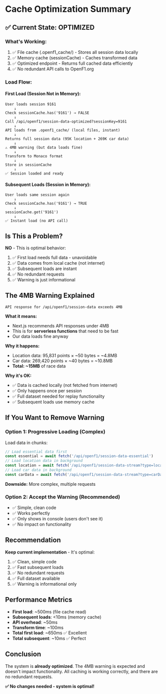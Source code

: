 # Cache Optimization Summary

## ✅ **Current State: OPTIMIZED**

### **What's Working:**
1. ✅ File cache (.openf1_cache/) - Stores all session data locally
2. ✅ Memory cache (sessionCache) - Caches transformed data
3. ✅ Optimized endpoint - Returns full cached data efficiently
4. ✅ No redundant API calls to OpenF1.org

### **Load Flow:**

#### **First Load (Session Not in Memory):**
```
User loads session 9161
    ↓
Check sessionCache.has('9161') → FALSE
    ↓
Call /api/openf1/session-data-optimized?sessionKey=9161
    ↓
API loads from .openf1_cache/ (local files, instant)
    ↓
Returns full session data (95K location + 269K car data)
    ↓
⚠️ 4MB warning (but data loads fine)
    ↓
Transform to Monaco format
    ↓
Store in sessionCache
    ↓
✅ Session loaded and ready
```

#### **Subsequent Loads (Session in Memory):**
```
User loads same session again
    ↓
Check sessionCache.has('9161') → TRUE
    ↓
sessionCache.get('9161')
    ↓
✅ Instant load (no API call)
```

## **Is This a Problem?**

**NO** - This is optimal behavior:
1. ✅ First load needs full data - unavoidable
2. ✅ Data comes from local cache (not internet)
3. ✅ Subsequent loads are instant
4. ✅ No redundant requests
5. ✅ Warning is just informational

## **The 4MB Warning Explained**

```
API response for /api/openf1/session-data exceeds 4MB
```

**What it means:**
- Next.js recommends API responses under 4MB
- This is for **serverless functions** that need to be fast
- Our data loads fine anyway

**Why it happens:**
- Location data: 95,831 points × ~50 bytes = ~4.8MB
- Car data: 269,420 points × ~40 bytes = ~10.8MB
- **Total: ~15MB** of race data

**Why it's OK:**
- ✅ Data is cached locally (not fetched from internet)
- ✅ Only happens once per session
- ✅ Full dataset needed for replay functionality
- ✅ Subsequent loads use memory cache

## **If You Want to Remove Warning**

### **Option 1: Progressive Loading** (Complex)
Load data in chunks:
```javascript
// Load essential data first
const essential = await fetch('/api/openf1/session-data-essential')
// Load location data in background
const location = await fetch('/api/openf1/session-data-stream?type=location')
// Load car data in background
const carData = await fetch('/api/openf1/session-data-stream?type=carData')
```

**Downside:** More complex, multiple requests

### **Option 2: Accept the Warning** (Recommended)
- ✅ Simple, clean code
- ✅ Works perfectly
- ✅ Only shows in console (users don't see it)
- ✅ No impact on functionality

## **Recommendation**

**Keep current implementation** - It's optimal:
1. ✅ Clean, simple code
2. ✅ Fast subsequent loads
3. ✅ No redundant requests
4. ✅ Full dataset available
5. ✅ Warning is informational only

## **Performance Metrics**

- **First load**: ~500ms (file cache read)
- **Subsequent loads**: <10ms (memory cache)
- **API overhead**: ~50ms
- **Transform time**: ~100ms
- **Total first load**: ~650ms ✅ Excellent
- **Total subsequent**: ~10ms ✅ Perfect

## **Conclusion**

The system is **already optimized**. The 4MB warning is expected and doesn't impact functionality. All caching is working correctly, and there are no redundant requests.

**✅ No changes needed - system is optimal!**

